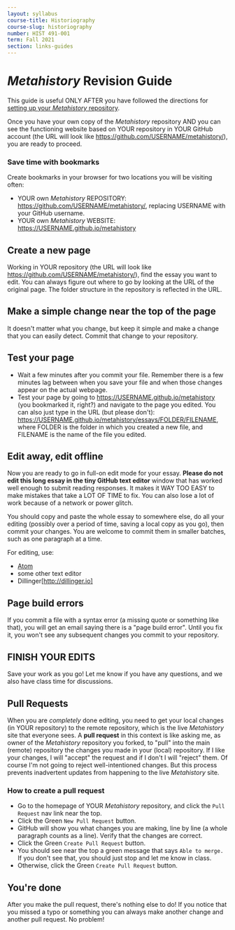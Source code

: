 ```yaml
---
layout: syllabus
course-title: Historiography
course-slug: historiography
number: HIST 491-001
term: Fall 2021
section: links-guides
---
```


# _Metahistory_ Revision Guide

This guide is useful ONLY AFTER you have followed the directions for [setting up your _Metahistory_ repository](metahistory-setup).

Once you have your own copy of the _Metahistory_ repository AND you can see the functioning website based on YOUR repository in YOUR GitHub account (the URL will look like https://github.com/USERNAME/metahistory/), you are ready to proceed.

### Save time with bookmarks
Create bookmarks in your browser for two locations you will be visiting often:
- YOUR own _Metahistory_ REPOSITORY: https://github.com/USERNAME/metahistory/, replacing USERNAME with your GitHub username.
- YOUR own _Metahistory_ WEBSITE: https://USERNAME.github.io/metahistory

## Create a new page
Working in YOUR repository (the URL will look like https://github.com/USERNAME/metahistory/), find the essay you want to edit. You can always figure out where to go by looking at the URL of the original page. The folder structure in the repository is reflected in the URL.

## Make a simple change near the top of the page
It doesn't matter what you change, but keep it simple and make a change that you can easily detect. Commit that change to your repository.

## Test your page
- Wait a few minutes after you commit your file. Remember there is a few minutes lag between when you save your file and when those changes appear on the actual webpage.
- Test your page by going to https://USERNAME.github.io/metahistory (you bookmarked it, right?) and navigate to the page you edited. You can also just type in the URL (but please don't): https://USERNAME.github.io/metahistory/essays/FOLDER/FILENAME, where FOLDER is the folder in which you created a new file, and FILENAME is the name of the file you edited.

## Edit away, edit offline
Now you are ready to go in full-on edit mode for your essay. **Please do not edit this long essay in the tiny GitHub text editor** window that has worked well enough to submit reading responses. It makes it WAY TOO EASY to make mistakes that take a LOT OF TIME to fix. You can also lose a lot of work because of a network or power glitch.

You should copy and paste the whole essay to somewhere else, do all your editing (possibly over a period of time, saving a local copy as you go), then commit your changes. You are welcome to commit them in smaller batches, such as one paragraph at a time.

For editing, use:
- [Atom](http://atom.io)
- some other text editor
- Dillinger[http://dillinger.io]

## Page build errors
If you commit a file with a syntax error (a missing quote or something like that), you will get an email saying there is a "page build error". Until you fix it, you won't see any subsequent changes you commit to your repository.

## FINISH YOUR EDITS
Save your work as you go! Let me know if you have any questions, and we also have class time for discussions.

## Pull Requests
When you are *completely* done editing, you need to get your local changes (in YOUR repository) to the remote repository, which is the live _Metahistory_ site that everyone sees. A **pull request** in this context is like asking me, as owner of the _Metahistory_ repository you forked, to "pull" into the main (remote) repository the changes you made in your (local) repository. If I like your changes, I will "accept" the request and if I don't I will "reject" them. Of course I'm not going to reject well-intentioned changes. But this process prevents inadvertent updates from happening to the live _Metahistory_ site.

### How to create a pull request
- Go to the homepage of YOUR _Metahistory_ repository, and click the `Pull Request` nav link near the top.
- Click the Green `New Pull Request` button.
- GitHub will show you what changes you are making, line by line (a whole paragraph counts as a line). Verify that the changes are correct.
- Click the Green `Create Pull Request` button.
- You should see near the top a green message that says `Able to merge.` If you don't see that, you should just stop and let me know in class.
- Otherwise, click the Green `Create Pull Request` button.


## You're done
After you make the pull request, there's nothing else to do! If you notice that you missed a typo or something you can always make another change and another pull request. No problem!
